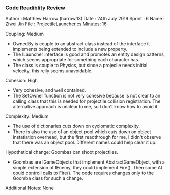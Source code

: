 ﻿
### Code Readiblity Review
Author : Matthew Harrow (harrow.13)
Date   : 24th July 2019
Sprint : 6
Name   : Ziwei Jin
File   : ProjectileLauncher.cs
Minutes: 16

Coupling: Medium
- OwnedBy is couple to an abstract class instead of the interface it implements being extended to include a new property.
- The ILauncher interface is good and promotes an entity design patterns, which seems appropriate for something each character has.
- The class is couple to Physics, but since a projecile needs initial velocity, this relly seems unavoidable.


Cohesion: High
- Very cohesive, and well contained. 
- The SetOwner function is not very cohesive because is not clear to an calling class that this is needed for projectile collision
registration. The alternative approach is unclear to me, so I don't know how to avoid it.



Complexity: Medium
- The use of dictionaries cuts down on cyclomatic complexity. 
- There is also the use of an object pool which cuts down on object instatiation overhead, but the first readthrough for me, 
I didn't observe that there was an object pool. Different names could help clear it up.

Hypothetical change: Goombas can shoot projectiles. 
- Goombas are IGameObjects that implement AbstractGameObject, with a simple extension of IEnemy, they could implement Fire(). Then
some AI could controll calls to Fire(). The code requires changes only to the Goomba class for such a change. 


Additional Notes: None
